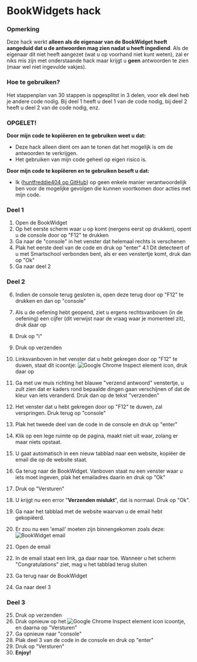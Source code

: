 # BookWidgets hack
### Opmerking
Deze hack werkt **alleen als de eigenaar van de BookWidget heeft aangeduid dat u de antwoorden mag zien nadat u heeft ingediend**. Als de eigenaar dit niet heeft aangezet (wat u op voorhand niet kunt weten), zal er niks mis zijn met onderstaande hack maar krijgt u **geen** antwoorden te zien (maar wel niet ingevulde vakjes).
### Hoe te gebruiken?
Het stappenplan van 30 stappen is opgesplitst in 3 delen, voor elk deel heb je andere code nodig. Bij deel 1 heeft u deel 1 van de code nodig, bij deel 2 heeft u deel 2 van de code nodig, enz.
### OPGELET!
**Door mijn code te kopiëeren en te gebruiken weet u dat:**
- Deze hack alleen dient om aan te tonen dat het mogelijk is om de antwoorden te verkrijgen.
- Het gebruiken van mijn code geheel op eigen risico is.

**Door mijn code te kopiëeren en te gebruiken beseft u dat:**
- Ik ([huntfreddie404 op GitHub](https://github.com/huntfreddie404)) op geen enkele manier verantwoordelijk ben voor de mogelijke gevolgen die kunnen voortkomen door acties met mijn code.
### Deel 1
1. Open de BookWidget
2. Op het eerste scherm waar u op komt (nergens eerst op drukken), opent u de console door op "F12" te drukken
3. Ga naar de "console" in het venster dat helemaal rechts is verschenen
4. Plak het eerste deel van de code en druk op "enter"
4.1 Dit detecteert of u met Smartschool verbonden bent, als er een venstertje komt, druk dan op "Ok"
5. Ga naar deel 2
### Deel 2
6. Indien de console terug gesloten is, open deze terug door op "F12" te drukken en dan op "console"
7. Als u de oefening hebt geopend, ziet u ergens rechtsvanboven (in de oefening) een cijfer (dit verwijst naar de vraag waar je momenteel zit), druk daar op
8. Druk op "i"
9. Druk op verzenden
10. Linksvanboven in het venster dat u hebt gekregen door op "F12" te duwen, staat dit icoontje: ![Google Chrome Inspect element icon](https://i.imgur.com/9FpOCuW.png), druk daar op
11. Ga met uw muis richting het blauwe "verzend antwoord" venstertje, u zult zien dat er kaders rond bepaalde dingen gaan verschijnen of dat de kleur van iets veranderd. Druk dan op de tekst "verzenden"
12. Het venster dat u hebt gekregen door op "F12" te duwen, zal verspringen. Druk terug op "console"
13. Plak het tweede deel van de code in de console en druk op "enter"
14. Klik op een lege ruimte op de pagina, maakt niet uit waar, zolang er maar niets opstaat.
15. U gaat automatisch in een nieuw tabblad naar een website, kopiëer de email die op de website staat.
16. Ga terug naar de BookWidget. Vanboven staat nu een venster waar u iets moet ingeven, plak het emailadres daarin en druk op "Ok"
17. Druk op "Versturen"
18. U krijgt nu een error "**Verzenden mislukt**", dat is normaal. Druk op "Ok".
19. Ga naar het tabblad met de website waarvan u de email hebt gekopiëerd.
20. Er zou nu een 'email' moeten zijn binnengekomen zoals deze:
![BookWidget email](https://i.imgur.com/z0Cs4rA.png)


21. Open de email
22. In de email staat een link, ga daar naar toe. Wanneer u het scherm "Congratulations" ziet, mag u het tabblad terug sluiten
23. Ga terug naar de BookWidget
24. Ga naar deel 3
### Deel 3
25. Druk op verzenden
26. Druk opnieuw op het ![Google Chrome Inspect element icon](https://i.imgur.com/9FpOCuW.png)  icoontje, en daarna op "Versturen"
27. Ga opnieuw naar "console"
28. Plak deel 3 van de code in de console en druk op "enter"
29. Druk op "Versturen"
30. **Enjoy!**
